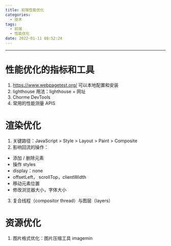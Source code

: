 ```yaml
---
title: 前端性能优化
categories:
  - 技术
tags:
  - 前端
  - 性能优化
date: 2022-01-11 08:52:24
---
```


---
# 性能优化的指标和工具

1. https://www.webpagetest.org/  可以本地配置和安装
2. lighthouse 用法：lighthouse + 网址
3. Chorme DevTools
4. 常用的性能测量 APIS 

# 渲染优化

1. 关键路径：JavaScript > Style > Layout > Paint > Composite
2. 影响回流的操作：
- 添加 / 删除元素
- 操作 styles
- display：none
- offsetLeft， scrollTop，clientWidth
- 移动元素位置
- 修改浏览器大小，字体大小

3. 复合线程（compositor thread）与图层（layers）

<!-- more -->

# 资源优化

1. 图片格式优化：图片压缩工具 imagemin


